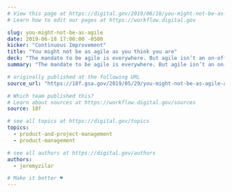 ```yaml
---
# View this page at https://digital.gov/2019/06/18/you-might-not-be-as-agile
# Learn how to edit our pages at https://workflow.digital.gov

slug: you-might-not-be-as-agile
date: 2019-06-18 17:00:00 -0500
kicker: "Continuous Improvement"
title: "You might not be as agile as you think you are"
deck: "The mandate to be agile is everywhere. But agile isn’t an on-off switch. It’s a skill and a mindset that is developed over time, through dedicated work, open teams, and lots (and lots) of practice"
summary: "The mandate to be agile is everywhere. But agile isn’t an on-off switch. It’s a skill and a mindset that is developed over time, through dedicated work, open teams, and lots (and lots) of practice"

# originally published at the following URL
source_url: "https://18f.gsa.gov/2019/05/29/you-might-not-be-as-agile-as-you-think-you-are/"

# Which team published this?
# Learn about sources at https://workflow.digital.gov/sources
source: 18f

# see all topics at https://digital.gov/topics
topics: 
  - product-and-project-management
  - product-management

# see all authors at https://digital.gov/authors
authors: 
  - jeremyzilar

# Make it better ♥
---
```

